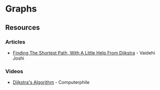 # Graphs

## Resources

### Articles

* [Finding The Shortest Path, With A Little Help From Dijkstra](https://medium.com/basecs/finding-the-shortest-path-with-a-little-help-from-dijkstra-613149fbdc8e) - Vaidehi Joshi

### Videos

* [Dijkstra's Algorithm](https://www.youtube.com/watch?v=GazC3A4OQTE) - Computerphile
